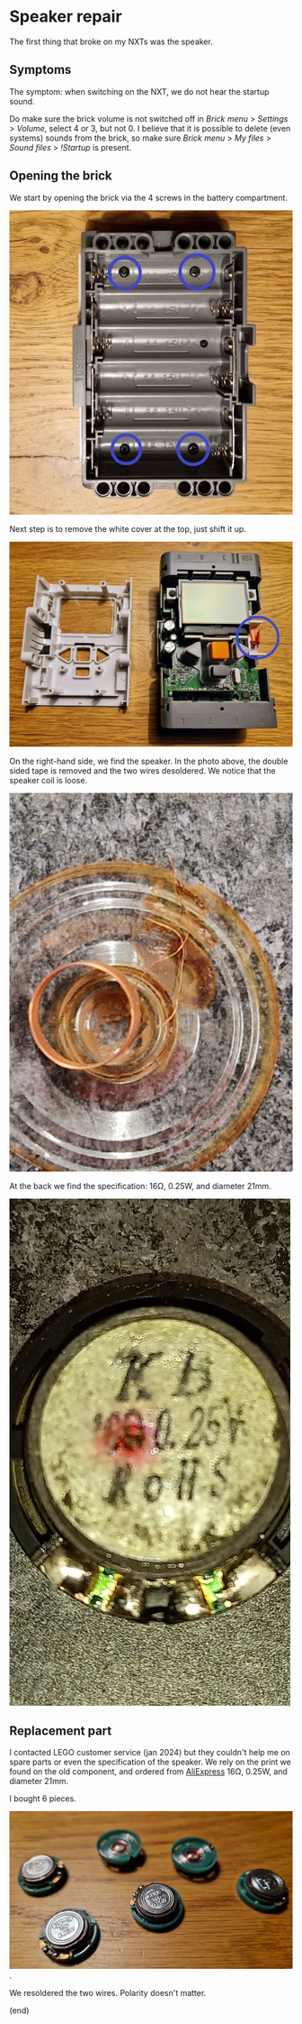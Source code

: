 # Speaker repair

The first thing that broke on my NXTs was the speaker.


## Symptoms

The symptom: when switching on the NXT, we do not hear the startup sound.

Do make sure the brick volume is not switched off in _Brick menu_ > _Settings_ > _Volume_, select 4 or 3, but not 0.
I believe that it is possible to delete (even systems) sounds from the brick, 
so make sure _Brick menu_ > _My files_ > _Sound files_ > _!Startup_ is present.


## Opening the brick

We start by opening the brick via the 4 screws in the battery compartment.

![screws](screws.jpg)

Next step is to remove the white cover at the top, just shift it up.

![Open brick](open.jpg)

On the right-hand side, we find the speaker. In the photo above, the double sided tape is removed
and the two wires desoldered. We notice that the speaker coil is loose.

![Old speaker](old-speaker-coil.jpg)

At the back we find the specification: 16Ω, 0.25W, and diameter 21mm.

![Speaker specification](old-speaker-spec.jpg)


## Replacement part

I contacted LEGO customer service (jan 2024) but they couldn't help me on spare parts or 
even the specification of the speaker. We rely on the print we found on the old component,
and ordered from [AliExpress](https://www.aliexpress.com/item/4001285570204.html)
16Ω, 0.25W, and diameter 21mm.

I bought 6 pieces.

![Order](order.jpg).

We resoldered the two wires. Polarity doesn't matter.

(end)
